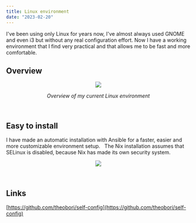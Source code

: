 ```yaml
---
title: Linux environment
date: "2023-02-20"
---
```


I've been using only Linux for years now, I've almost always used GNOME and even i3 but without any real configuration effort. Now I have a working environment that I find very practical and that allows me to be fast and more comfortable.

## Overview

<p align="center" width="100%">
  <img src="/workflow.png">
</p>

<center>
  <em>Overview of my current Linux environment</em>
</center>

&nbsp;

## Easy to install

I have made an automatic installation with Ansible for a faster, easier and more customizable environment setup.
&nbsp;
The Nix installation assumes that SELinux is disabled, because Nix has made its own security system.
&nbsp;
<p align="center" width="100%">
  <img src="/nix_security.png">
</p>

&nbsp;

## Links

[https://github.com/theobori/self-config](https://github.com/theobori/self-config)

&nbsp;
